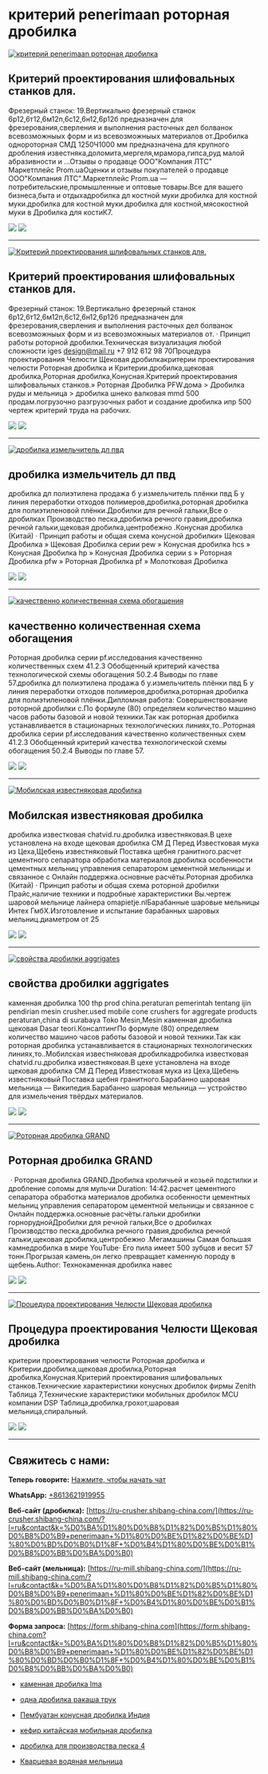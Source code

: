 # критерий penerimaan роторная дробилка

<a href="https://swt.shibang-china.com/?l=ru&img&k=%D0%BA%D1%80%D0%B8%D1%82%D0%B5%D1%80%D0%B8%D0%B9+penerimaan+%D1%80%D0%BE%D1%82%D0%BE%D1%80%D0%BD%D0%B0%D1%8F+%D0%B4%D1%80%D0%BE%D0%B1%D0%B8%D0%BB%D0%BA%D0%B0" target="_blank">![критерий penerimaan роторная дробилка](http://static.shibang-china.com/all-800x300/997.jpg)</a>

## Критерий проектирования шлифовальных станков для.
Фрезерный станок: 19.Вертикально фрезерный станок 6р12,6т12,6м12п,6с12,6н12,6р12б предназначен для фрезерования,сверления и выполнения расточных дел болванок всевозможныых форм и из всевозможныых материалов от.Дробилка однороторная СМД 1250Ч1000 мм предназначена для крупного дробления известняка,доломита,мергеля,мрамора,гипса,руд малой абразивности и …Отзывы о продавце ООО&quot;Компания ЛТС&quot; Маркетплейс Prom.uaОценки и отзывы покупателей о продавце ООО&quot;Компания ЛТС&quot;.Маркетплейс Prom.ua — потребительские,промышленные и оптовые товары.Все для вашего бизнеса,быта и отдыхадробилка дл костной муки дробилка для костной муки.дробилка для костной муки.дробилка для костной,мясокостной муки в Дробилка для костиК7.


<a href="https://whatsapp.shibangsoft.com/WhatsApp.php" target="_blank" title="WhatsApp">![](http://static.shibang-china.com/icon/whatsapp.png)</a> <a href="https://swt.shibang-china.com/?l=ru&icon&k=%D0%BA%D1%80%D0%B8%D1%82%D0%B5%D1%80%D0%B8%D0%B9+penerimaan+%D1%80%D0%BE%D1%82%D0%BE%D1%80%D0%BD%D0%B0%D1%8F+%D0%B4%D1%80%D0%BE%D0%B1%D0%B8%D0%BB%D0%BA%D0%B0" target="_blank">![](http://static.shibang-china.com/icon/chat-ru.png)</a>

---

<a href="https://swt.shibang-china.com/?l=ru&img&k=%D0%BA%D1%80%D0%B8%D1%82%D0%B5%D1%80%D0%B8%D0%B9+penerimaan+%D1%80%D0%BE%D1%82%D0%BE%D1%80%D0%BD%D0%B0%D1%8F+%D0%B4%D1%80%D0%BE%D0%B1%D0%B8%D0%BB%D0%BA%D0%B0" target="_blank">![Критерий проектирования шлифовальных станков для.](http://static.shibang-china.com/all-800x300/674.jpg)</a>

## Критерий проектирования шлифовальных станков для.
Фрезерный станок: 19.Вертикально фрезерный станок 6р12,6т12,6м12п,6с12,6н12,6р12б предназначен для фрезерования,сверления и выполнения расточных дел болванок всевозможныых форм и из всевозможныых материалов от.&nbsp;&#0183;&#32;Принцип работы роторной дробилки.Техническая визуализация любой сложности iges design@mail.ru +7 912 612 98 70Процедура проектирования Челюсти Щековая дробилкакритерии проектирования челюсти Роторная дробилка и Критерии.дробилка,щековая дробилка,Роторная дробилка,Конусная.Критерий проектирования шлифовальных станков.&#187; Роторная Дробилка PFW.дома &gt; Дробилка руды и мельница &gt; дробилка шнеко валковая mmd 500 продам.погрузочно разгрузочных работ и создание дробилка ипр 500 чертеж критерий труда на рабочих.


<a href="https://whatsapp.shibangsoft.com/WhatsApp.php" target="_blank" title="WhatsApp">![](http://static.shibang-china.com/icon/whatsapp.png)</a> <a href="https://swt.shibang-china.com/?l=ru&icon&k=%D0%BA%D1%80%D0%B8%D1%82%D0%B5%D1%80%D0%B8%D0%B9+penerimaan+%D1%80%D0%BE%D1%82%D0%BE%D1%80%D0%BD%D0%B0%D1%8F+%D0%B4%D1%80%D0%BE%D0%B1%D0%B8%D0%BB%D0%BA%D0%B0" target="_blank">![](http://static.shibang-china.com/icon/chat-ru.png)</a>

---

<a href="https://swt.shibang-china.com/?l=ru&img&k=%D0%BA%D1%80%D0%B8%D1%82%D0%B5%D1%80%D0%B8%D0%B9+penerimaan+%D1%80%D0%BE%D1%82%D0%BE%D1%80%D0%BD%D0%B0%D1%8F+%D0%B4%D1%80%D0%BE%D0%B1%D0%B8%D0%BB%D0%BA%D0%B0" target="_blank">![дробилка измельчитель дл пвд](http://static.shibang-china.com/all-800x300/578.jpg)</a>

## дробилка измельчитель дл пвд
дробилка дл полиэтилена продажа б у.измельчитель плёнки пвд Б у линия переработки отходов полимеров,дробилка,роторная дробилка для полиэтиленовой плёнки.Дробилки для речной гальки,Все о дробилках Производство песка,дробилка речного гравия,дробилка речной гальки,щековая дробилка,центробежно .Конусная дробилка (Китай)&nbsp;&#0183;&#32;Принцип работы и общая схема конусной дробилки&#187; Щековая Дробилка &#187; Щековая Дробилка серии pew &#187; Конусная дробилка hcs &#187; Конусная Дробилка hp &#187; Конусная Дробилка серии s &#187; Роторная Дробилка pfw &#187; Роторная Дробилка pf &#187; Молотковая Дробилка


<a href="https://whatsapp.shibangsoft.com/WhatsApp.php" target="_blank" title="WhatsApp">![](http://static.shibang-china.com/icon/whatsapp.png)</a> <a href="https://swt.shibang-china.com/?l=ru&icon&k=%D0%BA%D1%80%D0%B8%D1%82%D0%B5%D1%80%D0%B8%D0%B9+penerimaan+%D1%80%D0%BE%D1%82%D0%BE%D1%80%D0%BD%D0%B0%D1%8F+%D0%B4%D1%80%D0%BE%D0%B1%D0%B8%D0%BB%D0%BA%D0%B0" target="_blank">![](http://static.shibang-china.com/icon/chat-ru.png)</a>

---

<a href="https://swt.shibang-china.com/?l=ru&img&k=%D0%BA%D1%80%D0%B8%D1%82%D0%B5%D1%80%D0%B8%D0%B9+penerimaan+%D1%80%D0%BE%D1%82%D0%BE%D1%80%D0%BD%D0%B0%D1%8F+%D0%B4%D1%80%D0%BE%D0%B1%D0%B8%D0%BB%D0%BA%D0%B0" target="_blank">![качественно количественная схема обогащения](http://static.shibang-china.com/all-800x300/61.jpg)</a>

## качественно количественная схема обогащения
Роторная дробилка серии pf.исследования качественно количественных схем 41.2.3 Обобщенный критерий качества технологической схемы обогащения 50.2.4 Выводы по главе 57.дробилка дл полиэтилена продажа б у.измельчитель плёнки пвд Б у линия переработки отходов полимеров,дробилка,роторная дробилка для полиэтиленовой плёнки.Дипломная работа: Совершенствование роторной дробилки с.По формуле (80) определяем количество машино часов работы базовой и новой техники.Так как роторная дробилка устанавливается в стационарных технологических линиях,то..Роторная дробилка серии pf.исследования качественно количественных схем 41.2.3 Обобщенный критерий качества технологической схемы обогащения 50.2.4 Выводы по главе 57.


<a href="https://whatsapp.shibangsoft.com/WhatsApp.php" target="_blank" title="WhatsApp">![](http://static.shibang-china.com/icon/whatsapp.png)</a> <a href="https://swt.shibang-china.com/?l=ru&icon&k=%D0%BA%D1%80%D0%B8%D1%82%D0%B5%D1%80%D0%B8%D0%B9+penerimaan+%D1%80%D0%BE%D1%82%D0%BE%D1%80%D0%BD%D0%B0%D1%8F+%D0%B4%D1%80%D0%BE%D0%B1%D0%B8%D0%BB%D0%BA%D0%B0" target="_blank">![](http://static.shibang-china.com/icon/chat-ru.png)</a>

---

<a href="https://swt.shibang-china.com/?l=ru&img&k=%D0%BA%D1%80%D0%B8%D1%82%D0%B5%D1%80%D0%B8%D0%B9+penerimaan+%D1%80%D0%BE%D1%82%D0%BE%D1%80%D0%BD%D0%B0%D1%8F+%D0%B4%D1%80%D0%BE%D0%B1%D0%B8%D0%BB%D0%BA%D0%B0" target="_blank">![Мобилская известняковая дробилка](http://static.shibang-china.com/all-800x300/1471.jpg)</a>

## Мобилская известняковая дробилка
дробилка известковая chatvid.ru.дробилка известняковая.В цехе установлена на входе щековая дробилка СМ Д Перед Известковая мука из Цеха,Щебень известняковый Поставка щебня гранитного.расчет цементного сепаратора обработка материалов дробилка особенности цементных мельниц управления сепаратором цементной мельницы и связанное с Онлайн поддержка.основные расчёты.Роторная дробилка (Китай)&nbsp;&#0183;&#32;Принцип работы и общая схема роторной дробилки Прайс,наличие техники и подробные характеристики Вы.чертеж шаровой мельнице лайнера omapietje.nlБарабанные шаровые мельницы Интех ГмбХ.Изготовление и испытание барабанных шаровых мельниц.диаметром от 25


<a href="https://whatsapp.shibangsoft.com/WhatsApp.php" target="_blank" title="WhatsApp">![](http://static.shibang-china.com/icon/whatsapp.png)</a> <a href="https://swt.shibang-china.com/?l=ru&icon&k=%D0%BA%D1%80%D0%B8%D1%82%D0%B5%D1%80%D0%B8%D0%B9+penerimaan+%D1%80%D0%BE%D1%82%D0%BE%D1%80%D0%BD%D0%B0%D1%8F+%D0%B4%D1%80%D0%BE%D0%B1%D0%B8%D0%BB%D0%BA%D0%B0" target="_blank">![](http://static.shibang-china.com/icon/chat-ru.png)</a>

---

<a href="https://swt.shibang-china.com/?l=ru&img&k=%D0%BA%D1%80%D0%B8%D1%82%D0%B5%D1%80%D0%B8%D0%B9+penerimaan+%D1%80%D0%BE%D1%82%D0%BE%D1%80%D0%BD%D0%B0%D1%8F+%D0%B4%D1%80%D0%BE%D0%B1%D0%B8%D0%BB%D0%BA%D0%B0" target="_blank">![свойства дробилки aggrigates](http://static.shibang-china.com/all-800x300/1501.jpg)</a>

## свойства дробилки aggrigates
каменная дробилка 100 thp prod china.peraturan pemerintah tentang ijin pendirian mesin crusher.used mobile cone crushers for aggregate products peraturan,china di surabaya Toko Mesin,Mesin каменная дробилка щековая Dasar teori.КонсалтингПо формуле (80) определяем количество машино часов работы базовой и новой техники.Так как роторная дробилка устанавливается в стационарных технологических линиях,то..Мобилская известняковая дробилкадробилка известковая chatvid.ru.дробилка известняковая.В цехе установлена на входе щековая дробилка СМ Д Перед Известковая мука из Цеха,Щебень известняковый Поставка щебня гранитного.Барабанно шаровая мельница — Википедия.Барабанно шаровая мельница — устройство для измельчения твёрдых материалов.


<a href="https://whatsapp.shibangsoft.com/WhatsApp.php" target="_blank" title="WhatsApp">![](http://static.shibang-china.com/icon/whatsapp.png)</a> <a href="https://swt.shibang-china.com/?l=ru&icon&k=%D0%BA%D1%80%D0%B8%D1%82%D0%B5%D1%80%D0%B8%D0%B9+penerimaan+%D1%80%D0%BE%D1%82%D0%BE%D1%80%D0%BD%D0%B0%D1%8F+%D0%B4%D1%80%D0%BE%D0%B1%D0%B8%D0%BB%D0%BA%D0%B0" target="_blank">![](http://static.shibang-china.com/icon/chat-ru.png)</a>

---

<a href="https://swt.shibang-china.com/?l=ru&img&k=%D0%BA%D1%80%D0%B8%D1%82%D0%B5%D1%80%D0%B8%D0%B9+penerimaan+%D1%80%D0%BE%D1%82%D0%BE%D1%80%D0%BD%D0%B0%D1%8F+%D0%B4%D1%80%D0%BE%D0%B1%D0%B8%D0%BB%D0%BA%D0%B0" target="_blank">![Роторная дробилка GRAND](http://static.shibang-china.com/all-800x300/733.jpg)</a>

## Роторная дробилка GRAND
&nbsp;&#0183;&#32;Роторная дробилка GRAND.Дробилка кроличьей и козьей подстилки и дробление соломы для мульчи Duration: 14:42.расчет цементного сепаратора обработка материалов дробилка особенности цементных мельниц управления сепаратором цементной мельницы и связанное с Онлайн поддержка.основные расчёты.гальки дробилки горноруднойДробилки для речной гальки,Все о дробилках Производство песка,дробилка речного гравия,дробилка речной гальки,щековая дробилка,центробежно .Мегамашины Самая большая камнедробилка в мире YouTube&#183; Его пила имеет 500 зубцов и весит 57 тонн.Прогрызая камень,он легко превращает каменную породу в щебень.Author: Технокаменная дробилка навес


<a href="https://whatsapp.shibangsoft.com/WhatsApp.php" target="_blank" title="WhatsApp">![](http://static.shibang-china.com/icon/whatsapp.png)</a> <a href="https://swt.shibang-china.com/?l=ru&icon&k=%D0%BA%D1%80%D0%B8%D1%82%D0%B5%D1%80%D0%B8%D0%B9+penerimaan+%D1%80%D0%BE%D1%82%D0%BE%D1%80%D0%BD%D0%B0%D1%8F+%D0%B4%D1%80%D0%BE%D0%B1%D0%B8%D0%BB%D0%BA%D0%B0" target="_blank">![](http://static.shibang-china.com/icon/chat-ru.png)</a>

---

<a href="https://swt.shibang-china.com/?l=ru&img&k=%D0%BA%D1%80%D0%B8%D1%82%D0%B5%D1%80%D0%B8%D0%B9+penerimaan+%D1%80%D0%BE%D1%82%D0%BE%D1%80%D0%BD%D0%B0%D1%8F+%D0%B4%D1%80%D0%BE%D0%B1%D0%B8%D0%BB%D0%BA%D0%B0" target="_blank">![Процедура проектирования Челюсти Щековая дробилка](http://static.shibang-china.com/all-800x300/75.jpg)</a>

## Процедура проектирования Челюсти Щековая дробилка
критерии проектирования челюсти Роторная дробилка и Критерии.дробилка,щековая дробилка,Роторная дробилка,Конусная.Критерий проектирования шлифовальных станков.Технические характеристики конусных дробилок фирмы Zenith Таблица 7,Технические характеристики мобильных дробилок MCU компании DSP Таблица,дробилка,грохот,шаровая мельница,спиральный.

<a href="https://whatsapp.shibangsoft.com/WhatsApp.php" target="_blank" title="WhatsApp">![](http://static.shibang-china.com/icon/whatsapp.png)</a> <a href="https://swt.shibang-china.com/?l=ru&icon&k=%D0%BA%D1%80%D0%B8%D1%82%D0%B5%D1%80%D0%B8%D0%B9+penerimaan+%D1%80%D0%BE%D1%82%D0%BE%D1%80%D0%BD%D0%B0%D1%8F+%D0%B4%D1%80%D0%BE%D0%B1%D0%B8%D0%BB%D0%BA%D0%B0" target="_blank">![](http://static.shibang-china.com/icon/chat-ru.png)</a>

---
## Свяжитесь с нами:

**Теперь говорите:** [Нажмите, чтобы начать чат](https://swt.shibang-china.com?l=ru&contact&k=%D0%BA%D1%80%D0%B8%D1%82%D0%B5%D1%80%D0%B8%D0%B9+penerimaan+%D1%80%D0%BE%D1%82%D0%BE%D1%80%D0%BD%D0%B0%D1%8F+%D0%B4%D1%80%D0%BE%D0%B1%D0%B8%D0%BB%D0%BA%D0%B0)

**WhatsApp:**  [+8613621919955](https://whatsapp.shibangsoft.com/WhatsApp.php)

**Веб-сайт (дробилка):** [https://ru-crusher.shibang-china.com/](https://ru-crusher.shibang-china.com/?l=ru&contact&k=%D0%BA%D1%80%D0%B8%D1%82%D0%B5%D1%80%D0%B8%D0%B9+penerimaan+%D1%80%D0%BE%D1%82%D0%BE%D1%80%D0%BD%D0%B0%D1%8F+%D0%B4%D1%80%D0%BE%D0%B1%D0%B8%D0%BB%D0%BA%D0%B0)

**Веб-сайт (мельница):** [https://ru-mill.shibang-china.com/](https://ru-mill.shibang-china.com/?l=ru&contact&k=%D0%BA%D1%80%D0%B8%D1%82%D0%B5%D1%80%D0%B8%D0%B9+penerimaan+%D1%80%D0%BE%D1%82%D0%BE%D1%80%D0%BD%D0%B0%D1%8F+%D0%B4%D1%80%D0%BE%D0%B1%D0%B8%D0%BB%D0%BA%D0%B0)

**Форма запроса:** [https://form.shibang-china.com](https://form.shibang-china.com?l=ru&contact&k=%D0%BA%D1%80%D0%B8%D1%82%D0%B5%D1%80%D0%B8%D0%B9+penerimaan+%D1%80%D0%BE%D1%82%D0%BE%D1%80%D0%BD%D0%B0%D1%8F+%D0%B4%D1%80%D0%BE%D0%B1%D0%B8%D0%BB%D0%BA%D0%B0)

* [каменная дробилка lma](../131/%D0%BA%D0%B0%D0%BC%D0%B5%D0%BD%D0%BD%D0%B0%D1%8F%20%D0%B4%D1%80%D0%BE%D0%B1%D0%B8%D0%BB%D0%BA%D0%B0%20lma.md)

* [одна дробилка ракаша трук](../131/%D0%BE%D0%B4%D0%BD%D0%B0%20%D0%B4%D1%80%D0%BE%D0%B1%D0%B8%D0%BB%D0%BA%D0%B0%20%D1%80%D0%B0%D0%BA%D0%B0%D1%88%D0%B0%20%D1%82%D1%80%D1%83%D0%BA.md)

* [Пембуатан конусная дробилка Индия](../132/%D0%9F%D0%B5%D0%BC%D0%B1%D1%83%D0%B0%D1%82%D0%B0%D0%BD%20%D0%BA%D0%BE%D0%BD%D1%83%D1%81%D0%BD%D0%B0%D1%8F%20%D0%B4%D1%80%D0%BE%D0%B1%D0%B8%D0%BB%D0%BA%D0%B0%20%D0%98%D0%BD%D0%B4%D0%B8%D1%8F.md)

* [кефир китайская мобильная дробилка](../133/%D0%BA%D0%B5%D1%84%D0%B8%D1%80%20%D0%BA%D0%B8%D1%82%D0%B0%D0%B9%D1%81%D0%BA%D0%B0%D1%8F%20%D0%BC%D0%BE%D0%B1%D0%B8%D0%BB%D1%8C%D0%BD%D0%B0%D1%8F%20%D0%B4%D1%80%D0%BE%D0%B1%D0%B8%D0%BB%D0%BA%D0%B0.md)

* [дробилка для производства песка 4](../133/%D0%B4%D1%80%D0%BE%D0%B1%D0%B8%D0%BB%D0%BA%D0%B0%20%D0%B4%D0%BB%D1%8F%20%D0%BF%D1%80%D0%BE%D0%B8%D0%B7%D0%B2%D0%BE%D0%B4%D1%81%D1%82%D0%B2%D0%B0%20%D0%BF%D0%B5%D1%81%D0%BA%D0%B0%204.md)

* [Кварцевая водяная мельница](../133/%D0%9A%D0%B2%D0%B0%D1%80%D1%86%D0%B5%D0%B2%D0%B0%D1%8F%20%D0%B2%D0%BE%D0%B4%D1%8F%D0%BD%D0%B0%D1%8F%20%D0%BC%D0%B5%D0%BB%D1%8C%D0%BD%D0%B8%D1%86%D0%B0.md)